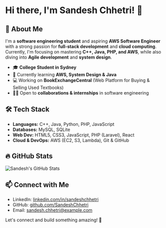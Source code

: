 # Hi there, I'm Sandesh Chhetri! 👋

## 🚀 About Me
I'm a **software engineering student** and aspiring **AWS Software Engineer** with a strong passion for **full-stack development** and **cloud computing**. Currently, I'm focusing on mastering **C++, Java, PHP, and AWS**, while also diving into **Agile development** and **system design**.

- 🎓 **College Student in Sydney**
- 🌱 Currently learning **AWS, System Design & Java**
- 💻 Working on **BookExchangeCentral** (Web Platform for Buying & Selling Used Textbooks)
- 👨‍💻 Open to **collaborations & internships** in software engineering

## 🛠 Tech Stack
- **Languages:** C++, Java, Python, PHP, JavaScript
- **Databases:** MySQL, SQLite
- **Web Dev:** HTML5, CSS3, JavaScript, PHP (Laravel), React
- **Cloud & DevOps:** AWS (EC2, S3, Lambda), Git & GitHub

## 🔥 GitHub Stats
![Sandesh's GitHub Stats](https://github-readme-stats.vercel.app/api?username=SandeshChhetri&show_icons=true&theme=tokyonight)

## 📫 Connect with Me
- LinkedIn: [linkedin.com/in/sandeshchhetri](https://linkedin.com/in/sandeshchhetri)
- GitHub: [github.com/SandeshChhetri](https://github.com/SandeshChhetri)
- Email: sandesh.chhetri@example.com

Let's connect and build something amazing! 🚀
